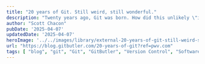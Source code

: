 ```yaml
---
title: "20 years of Git. Still weird, still wonderful."
description: "Twenty years ago, Git was born. How did this unlikely \"information manager\" take over the world?"
author: "Scott Chacon"
pubDate: '2025-04-07'
updatedDate: '2025-04-07'
heroImage: '../../images/library/external-20-years-of-git-still-weird-still-wonderful/banner_16_9-1-20250912-150344.webp'
url: "https://blog.gitbutler.com/20-years-of-git?ref=pwv.com"
tags: [ "blog", "git", "Git", "GitButler", "Version Control", "Software Development"]
---
```



